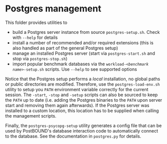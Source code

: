 # Postgres management

This folder provides utilities to

- build a Postgres server instance from source `postgres-setup.sh`. Check with `--help` for details
- install a number of recommended and/or required extensions (this is also handled as part of the general Postgres setup)
- manage an installed Postgres server (start via `postgres-start.sh` and stop via `postgres-stop.sh`)
- import popular benchmark databases via the <code>workload-_\<benchmark name\>_-setup.sh</code> scripts. Use `--help` to see supported options

Notice that the Postgres setup performs a _local_ installation, no global paths or public
directories are modified. Therefore, use the `postgres-load-env.sh` utility to setup you `PATH`
environment variable correctly for the current session. The `-start`, `-stop` and `-setup`
scripts can also be sourced to keep the `PATH` up to date (i.e. adding the Postgres binaries
to the `PATH` upon server start and removing them again afterwards). If the Postgres server
was installed to a custom location, this location has to be supplied when calling the
management scripts.

Finally, the `postgres-psycopg-setup` utility generates a config file that can be used by
PostBOUND's database interaction code to automatically connect to the database. See the
documentation in `postgres.py` for details.
